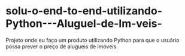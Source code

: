 # solu-o-end-to-end-utilizando-Python---Aluguel-de-Im-veis-
Projeto onde eu faço um produto utilizando Python para que o usuário possa prever o preço de alugueis de imóveis.
